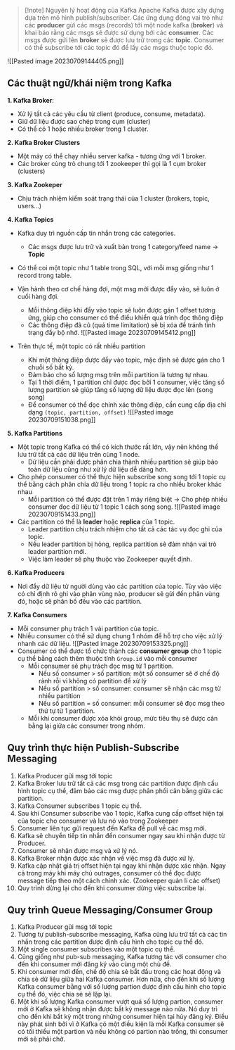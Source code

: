 > [!note] Nguyên lý hoạt động của Kafka
> Apache Kafka được xây dựng dựa trên mô hình publish/subscriber. Các ứng dụng đóng vai trò như các **producer** gửi các msgs (records) tới một node kafka (**broker**) và khai báo rằng các msgs sẽ được sử dụng bởi các **consumer**. Các msgs được gửi lên **broker** sẽ được lưu trữ trong các **topic**. Consumer có thể subscribe tới các topic đó để lấy các msgs thuộc topic đó.
> 

![[Pasted image 20230709144405.png]]
## Các thuật ngữ/khái niệm trong Kafka
**1. Kafka Broker**:
* Xử lý tất cả các yêu cầu từ client (produce, consume, metadata).
* Giữ dữ liệu được sao chép trong cụm (cluster)
* Có thể có 1 hoặc nhiều broker trong 1 cluster.

**2. Kafka Broker Clusters**
* Một máy có thể chạy nhiều server kafka - tương ứng với 1 broker.
* Các broker cùng trỏ chung tới 1 zookeeper thì gọi là 1 cụm broker (clusters)

**3. Kafka Zookeper**
* Chịu trách nhiệm kiểm soát trạng thái của 1 cluster (brokers, topic, users...)

**4. Kafka Topics**
* Kafka duy trì nguồn cấp tin nhắn trong các categories. 
	* Các msgs được lưu trữ và xuất bản trong 1 category/feed name -> **Topic**
* Có thể coi một topic như 1 table trong SQL, với mỗi msg giống như 1 record trong table.
* Vận hành theo cơ chế hàng đợi, một msg mới được đẩy vào, sẽ luôn ở cuối hàng đợi. 
	* Mỗi thông điệp khi đẩy vào topic sẽ luôn được gán 1 offset tương ứng, giúp cho consumer có thể điều khiển quá trình đọc thông điệp
	* Các thông điệp đã cũ (quá time limitation) sẽ bị xóa để tránh tình trạng đầy bộ nhớ.
![[Pasted image 20230709145412.png]]

* Trên thực tế, một topic có rất nhiều partition
	* Khi một thông điệp được đẩy vào topic, mặc định sẽ được gán cho 1 chuỗi số bất kỳ. 
	* Đảm bảo cho số lượng msg trên mỗi partition là tương tự nhau.
	* Tại 1 thời điểm, 1 partition chỉ được đọc bởi 1 consumer, việc tăng số lượng partition sẽ giúp tăng số lượng dữ liệu được đọc lên (song song)
	* Để consumer có thể đọc chính xác thông điệp, cần cung cấp địa chỉ dạng `(topic, partition, offset)`
![[Pasted image 20230709151038.png]]

**5. Kafka Partitions**
* Một topic trong Kafka có thể có kích thước rất lớn, vậy nên không thể lưu trữ tất cả các dữ liệu trên cùng 1 node.
	* Dữ liệu cần phải được phân chia thành nhiều partition sẽ giúp bảo toàn dữ liệu cũng như xử lý dữ liệu dễ dàng hơn.
* Cho phép consumer có thể thực hiện subscribe song song tới 1 topic cụ thể bằng cách phân chia dữ liệu trong 1 topic ra cho nhiều broker khác nhau
	* Mỗi partition có thể được đặt trên 1 máy riêng biệt -> Cho phép nhiều  consumer đọc dữ liệu từ 1 topic 1 cách song song.
![[Pasted image 20230709151433.png]]
* Các partition có thể  là **leader** hoặc **replica** của 1 topic. 
	* Leader partition chịu trách nhiệm cho tất cả các tác vụ đọc ghi của topic. 
	* Nếu leader partition bị hỏng, replica partition sẽ đảm nhận vai trò leader partition mới.
	* Việc làm leader sẽ phụ thuộc vào Zookeeper quyết định.

**6. Kafka Producers**
* Nơi đẩy dữ liệu từ người dùng vào các partition của topic. Tùy vào việc có chỉ định rõ ghi vào phân vùng nào, producer sẽ gửi đến phân vùng đó, hoặc sẽ phân bố đều vào các partition.

**7. Kafka Consumers**
* Mỗi consumer phụ trách 1 vài partition của topic. 
* Nhiều consumer có thể sử dụng chung 1 nhóm để hỗ trợ cho việc xử lý nhanh các dữ liệu.
![[Pasted image 20230709153325.png]]
* Consumer có thể được tổ chức thành các **consumer group** cho 1 topic cụ thể bằng cách thêm thuộc tính `Group.id` vào mỗi consumer
	* Mỗi consumer sẽ phụ trách đọc msg từ 1 partition.
		* Nếu số consumer > số partition: một số consumer sẽ ở chế độ rảnh rỗi vì không có partition để xử lý
		* Nếu số partition > số consumer: consumer sẽ nhận các msg từ nhiều partition
		* Nếu số partition = số consumer: mỗi consumer sẽ đọc msg theo thứ tự từ 1 partition.
	* Mỗi khi consumer được xóa khỏi group, mức tiêu thụ sẽ được cân bằng lại giữa các consumer trong nhóm.

## Quy trình thực hiện Publish-Subscribe Messaging
1. Kafka Producer gửi  msg tới topic
2. Kafka Broker lưu trữ tất cả các msg trong các partition được định cấu hình topic cụ thể, đảm bảo các msg được phân phối cân bằng giữa các partition. 
3. Kafka Consumer subscribes 1 topic cụ thể. 
4. Sau khi Consumer subscribe vào 1 topic, Kafka cung cấp offset hiện tại của topic cho consumer và lưu nó vào trong Zookeeper
5. Consumer liên tục gửi request đến Kafka để pull về các msg mới.
6. Kafka sẽ chuyển tiếp tin nhắn đến consumer ngay sau khi nhận được từ Producer.
7. Consumer sẽ nhận được msg và xử lý nó.
8. Kafka Broker nhận được xác nhận về việc msg đã được xử lý.
9. Kafka cập nhật giá trị offset hiện tại ngay khi nhận được xác nhận. Ngay cả trong máy khi máy chủ outrages, consumer có thể đọc được message tiếp theo một cách chính xác. (Zookeeper quản lí các offset)
10. Quy trình dừng lại cho đến khi consumer dừng việc subscribe lại.

## Quy trình Queue Messaging/Consumer Group
1. Kafka Producer gửi msg tới topic
2. Tương tự publish-subscribe messaging, Kafka cũng lưu trữ tất cả các tin nhắn trong các partition được định cấu hình cho topic cụ thể đó.
3. Một single consumer subscribes vào một topic cụ thể.
4. Cũng giống như pub-sub messaging, Kafka tương tác với consumer cho đến khi consumer mới đăng ký vào cùng một chủ đề.
5. Khi consumer mới đến, chế độ chia sẻ bắt đầu trong các hoạt động và chia sẻ dữ liệu giữa hai Kafka consumer. Hơn nữa, cho đến khi số lượng Kafka consumer bằng với số lượng partion được định cấu hình cho topic cụ thể đó, việc chia sẻ sẽ lặp lại.
6. Một khi số lượng Kafka consumer vượt quá số lượng partion, consumer mới ở Kafka sẽ không nhận được bất kỳ message nào nữa. Nó duy trì cho đến khi bất kỳ một trong những consumer hiện tại hủy đăng ký. Điều này phát sinh bởi vì ở Kafka có một điều kiện là mỗi Kafka consumer sẽ có tối thiểu một partion và nếu không có partion nào trống, thì consumer mới sẽ phải chờ.